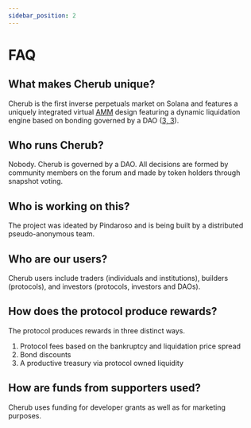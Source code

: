 ```yaml
---
sidebar_position: 2
---
```


# FAQ

## What makes Cherub unique?

Cherub is the first inverse perpetuals market on Solana and features a uniquely integrated virtual [AMM](/about/terminology.md#amm) design featuring a dynamic liquidation engine based on bonding governed by a DAO ([3, 3](/about/terminology.md#3-3)).

## Who runs Cherub?

Nobody. Cherub is governed by a DAO. All decisions are formed by community members on the forum and made by token holders through snapshot voting.

## Who is working on this?

The project was ideated by Pindaroso and is being built by a distributed pseudo-anonymous team.

## Who are our users?

Cherub users include traders (individuals and institutions), builders (protocols), and investors (protocols, investors and DAOs).

## How does the protocol produce rewards?

The protocol produces rewards in three distinct ways.

1. Protocol fees based on the bankruptcy and liquidation price spread
2. Bond discounts
3. A productive treasury via protocol owned liquidity

## How are funds from supporters used?

Cherub uses funding for developer grants as well as for marketing purposes.
